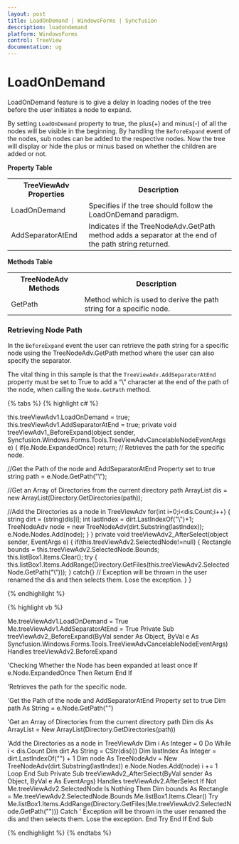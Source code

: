 ```yaml
---
layout: post
title: LoadOnDemand | WindowsForms | Syncfusion
description: loadondemand
platform: WindowsForms
control: TreeView 
documentation: ug
---
```


# LoadOnDemand

LoadOnDemand feature is to give a delay in loading nodes of the tree before the user initiates a node to expand.

By setting `LoadOnDemand` property to true, the plus(+) and minus(-) of all the nodes will be visible in the beginning. By handling the `BeforeExpand` event of the nodes, sub nodes can be added to the respective nodes. Now the tree will display or hide the plus or minus based on whether the children are added or not. 

<b>Property Table</b>

<table>
<tr>
<th>
TreeViewAdv Properties</th><th>
Description</th></tr>
<tr>
<td>
LoadOnDemand</td><td>
Specifies if the tree should follow the LoadOnDemand paradigm.</td></tr>
<tr>
<td>
AddSeparatorAtEnd</td><td>
Indicates if the TreeNodeAdv.GetPath method adds a separator at the end of the path string returned.</td></tr>
</table>

<b>Methods Table</b>

<table>
<tr>
<th>
TreeNodeAdv Methods</th><th>
Description</th></tr>
<tr>
<td>
GetPath</td><td>
Method which is used to derive the path string for a specific node.</td></tr>
</table>

### Retrieving Node Path

In the `BeforeExpand` event the user can retrieve the path string for a specific node using the TreeNodeAdv.GetPath method where the user can also specify the separator.

The vital thing in this sample is that the `TreeViewAdv.AddSeparatorAtEnd` property must be set to True to add a “\” character at the end of the path of the node, when calling the `Node.GetPath` method.

{% tabs %}
{% highlight c# %}

this.treeViewAdv1.LoadOnDemand = true;
this.treeViewAdv1.AddSeparatorAtEnd = true;
private void treeViewAdv1_BeforeExpand(object sender, Syncfusion.Windows.Forms.Tools.TreeViewAdvCancelableNodeEventArgs e)
{
    if(e.Node.ExpandedOnce) return;
// Retrieves the path for the specific node.

//Get the Path of the node and AddSeparatorAtEnd Property set to true
    string path = e.Node.GetPath("\\");

//Get an Array of Directories from the current directory path
    ArrayList dis = new  ArrayList(Directory.GetDirectories(path));

//Add the Directories as a node in TreeViewAdv
    for(int i=0;i<dis.Count;i++)
    {
        string dirt = (string)dis[i];
        int lastIndex = dirt.LastIndexOf("\\")+1;
        TreeNodeAdv node = new TreeNodeAdv(dirt.Substring(lastIndex));
        e.Node.Nodes.Add(node);
    }
}
private void treeViewAdv2_AfterSelect(object sender, EventArgs e)
{
    if(this.treeViewAdv2.SelectedNode!=null)
    {
        Rectangle bounds = this.treeViewAdv2.SelectedNode.Bounds;
        this.listBox1.Items.Clear();
        try
        {
            this.listBox1.Items.AddRange(Directory.GetFiles(this.treeViewAdv2.SelectedNode.GetPath("\\")));
        }
        catch{}	// Exception will be thrown in the user renamed the dis and then selects them. Lose the exception.
    }
}

{% endhighlight %}

{% highlight vb %}

Me.treeViewAdv1.LoadOnDemand = True
Me.treeViewAdv1.AddSeparatorAtEnd = True
Private Sub treeViewAdv2_BeforeExpand(ByVal sender As Object, ByVal e As Syncfusion.Windows.Forms.Tools.TreeViewAdvCancelableNodeEventArgs) Handles treeViewAdv2.BeforeExpand

'Checking Whether the Node has been expanded at least once
If e.Node.ExpandedOnce Then
Return
End If

'Retrieves the path for the specific node.

'Get the Path of the node and AddSeparatorAtEnd Property set to true
Dim path As String = e.Node.GetPath("\")

'Get an Array of Directories from the current directory path
Dim dis As ArrayList = New ArrayList(Directory.GetDirectories(path))

'Add the Directories as a node in TreeViewAdv
Dim i As Integer = 0
Do While i < dis.Count
Dim dirt As String = CStr(dis(i))
Dim lastIndex As Integer = dirt.LastIndexOf("\") + 1
Dim node As TreeNodeAdv = New TreeNodeAdv(dirt.Substring(lastIndex))
e.Node.Nodes.Add(node)
i += 1
Loop
End Sub
Private Sub treeViewAdv2_AfterSelect(ByVal sender As Object, ByVal e As EventArgs) Handles treeViewAdv2.AfterSelect
If Not Me.treeViewAdv2.SelectedNode Is Nothing Then
Dim bounds As Rectangle = Me.treeViewAdv2.SelectedNode.Bounds
Me.listBox1.Items.Clear()
Try
Me.listBox1.Items.AddRange(Directory.GetFiles(Me.treeViewAdv2.SelectedNode.GetPath("\")))
Catch ' Exception will be thrown in the user renamed the dis and then selects them. Lose the exception.
End Try
End If
End Sub

{% endhighlight %}
{% endtabs %}
